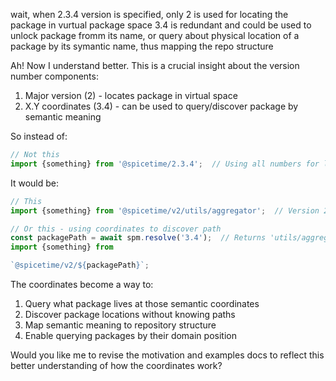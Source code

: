 wait, when 2.3.4 version is specified, only 2 is used for locating the package in vurtual package space
3.4 is redundant and could be used to unlock package fromm its name, or query about physical location of a package by
its symantic name, thus mapping the repo structure

Ah! Now I understand better. This is a crucial insight about the version number components:

1. Major version (2) - locates package in virtual space
2. X.Y coordinates (3.4) - can be used to query/discover package by semantic meaning

So instead of:

```typescript
// Not this
import {something} from '@spicetime/2.3.4';  // Using all numbers for location
```

It would be:

```typescript
// This
import {something} from '@spicetime/v2/utils/aggregator';  // Version 2, explicit path

// Or this - using coordinates to discover path
const packagePath = await spm.resolve('3.4');  // Returns 'utils/aggregator'
import {something} from

`@spicetime/v2/${packagePath}`;
```

The coordinates become a way to:

1. Query what package lives at those semantic coordinates
2. Discover package locations without knowing paths
3. Map semantic meaning to repository structure
4. Enable querying packages by their domain position

Would you like me to revise the motivation and examples docs to reflect this better understanding of how the coordinates
work?